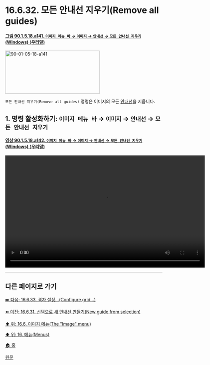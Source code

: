 # 16.6.32. 모든 안내선 지우기(Remove all guides)

<a id="90-01-05-18-a141"></a>

#### [그림 90.1.5.18.a141. `이미지 메뉴 바` → `이미지` → `안내선` → `모든 안내선 지우기` (Windows) (우리말)](./90-01-05-18-guides.md#90-01-05-18-a141)
<img width="303" height="138" alt="90-01-05-18-a141" src="https://github.com/user-attachments/assets/4d050405-2a9a-49c0-8c39-9f5fe2b66fec" />

`모든 안내선 지우기(Remove all guides)` 명령은 이미지의 모든 [안내선](./19-glossaryx-guides.md)을 지웁니다.

<a id="16-06-32-s1"></a>

## 1. 명령 활성화하기: `이미지 메뉴 바` → `이미지` → `안내선` → `모든 안내선 지우기`

<a id="90-01-05-18-a142"></a>

#### [영상 90.1.5.18.a142. `이미지 메뉴 바` → `이미지` → `안내선` → `모든 안내선 지우기` (Windows) (우리말)](./90-01-05-18-guides.md#90-01-05-18-a142)
<video controls="controls" width="640" height="360" src="https://github.com/user-attachments/assets/7b266949-8906-44d4-b710-559023dd7b3c"></video>

***

## 다른 페이지로 가기

[➡️ 다음: 16.6.33. 격자 설정…(Configure grid…)](./16-06-33-00-configure-grid.md)

[⬅️ 이전: 16.6.31. 선택으로 새 안내선 만들기(New guide from selection)](./16-06-31-new-guide-from-selection.md)

[⬆️ 위: 16.6. 이미지 메뉴(The "Image" menu)](./16-06-00-the-image-menu.md)

[⬆️ 위: 16. 메뉴(Menus)](./16-00-menus.md)

[🏠 홈](./00-home.md)

[원문](https://docs.gimp.org/2.10/ko/script-fu-guides-remove.html)